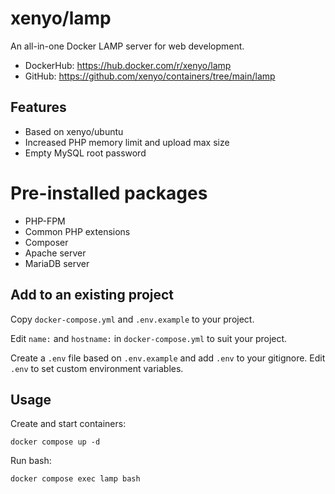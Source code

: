 # xenyo/lamp

An all-in-one Docker LAMP server for web development.

- DockerHub: https://hub.docker.com/r/xenyo/lamp
- GitHub: https://github.com/xenyo/containers/tree/main/lamp

## Features

- Based on xenyo/ubuntu
- Increased PHP memory limit and upload max size
- Empty MySQL root password

# Pre-installed packages

- PHP-FPM
- Common PHP extensions
- Composer
- Apache server
- MariaDB server

## Add to an existing project

Copy `docker-compose.yml` and `.env.example` to your project.

Edit `name:` and `hostname:` in `docker-compose.yml` to suit your project.

Create a `.env` file based on `.env.example` and add `.env` to your gitignore.
Edit `.env` to set custom environment variables.

## Usage

Create and start containers:

```
docker compose up -d
```

Run bash:

```
docker compose exec lamp bash
```
